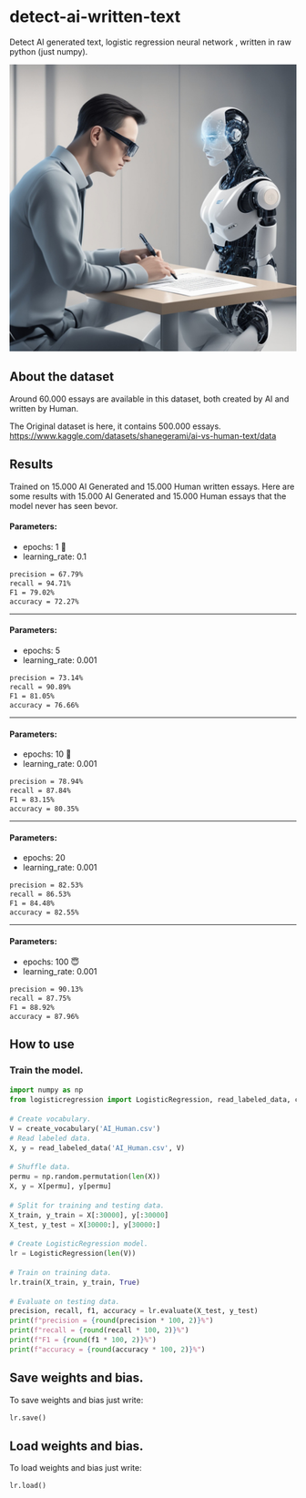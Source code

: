 # detect-ai-written-text
Detect AI generated text, logistic regression neural network , written in raw python (just numpy).

![Alt text](res/guysearchingforaiwrittentext.jpg)

## About the dataset
Around 60.000 essays are available in this dataset, both created by AI and written by Human.

The Original dataset is here, it contains 500.000 essays.
https://www.kaggle.com/datasets/shanegerami/ai-vs-human-text/data

## Results
Trained on 15.000 AI Generated and 15.000 Human written essays.
Here are some results with 15.000 AI Generated and 15.000 Human essays that the model never has seen bevor.

#### Parameters:
- epochs: 1 🥱
- learning_rate: 0.1

```shell
precision = 67.79%
recall = 94.71%
F1 = 79.02%
accuracy = 72.27%
```
--------------------------------
#### Parameters:
- epochs: 5
- learning_rate: 0.001

```shell
precision = 73.14%
recall = 90.89%
F1 = 81.05%
accuracy = 76.66%
```
--------------------------------
#### Parameters:
- epochs: 10 🤭
- learning_rate: 0.001

```shell
precision = 78.94%
recall = 87.84%
F1 = 83.15%
accuracy = 80.35%
```
--------------------------------
#### Parameters:
- epochs: 20
- learning_rate: 0.001

```shell
precision = 82.53%
recall = 86.53%
F1 = 84.48%
accuracy = 82.55%
```
--------------------------------
#### Parameters:
- epochs: 100 😇
- learning_rate: 0.001

```shell
precision = 90.13%
recall = 87.75%
F1 = 88.92%
accuracy = 87.96%
```

## How to use

### Train the model.
```python
import numpy as np
from logisticregression import LogisticRegression, read_labeled_data, create_vocabulary

# Create vocabulary.
V = create_vocabulary('AI_Human.csv')
# Read labeled data.
X, y = read_labeled_data('AI_Human.csv', V)

# Shuffle data. 
permu = np.random.permutation(len(X)) 
X, y = X[permu], y[permu]

# Split for training and testing data.
X_train, y_train = X[:30000], y[:30000]
X_test, y_test = X[30000:], y[30000:]

# Create LogisticRegression model.
lr = LogisticRegression(len(V))

# Train on training data. 
lr.train(X_train, y_train, True)

# Evaluate on testing data. 
precision, recall, f1, accuracy = lr.evaluate(X_test, y_test)
print(f"precision = {round(precision * 100, 2)}%")
print(f"recall = {round(recall * 100, 2)}%")
print(f"F1 = {round(f1 * 100, 2)}%")
print(f"accuracy = {round(accuracy * 100, 2)}%")
```

## Save weights and bias.
To save weights and bias just write:
```python
lr.save()
```
## Load weights and bias.
To load weights and bias just write:
```python
lr.load()
```

